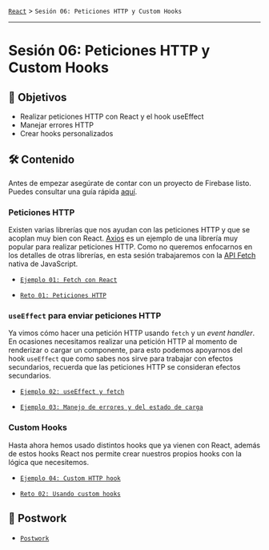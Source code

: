 [`React`](../README.md) > `Sesión 06: Peticiones HTTP y Custom Hooks`

---

# Sesión 06: Peticiones HTTP y Custom Hooks

## 🎯 Objetivos

- Realizar peticiones HTTP con React y el hook useEffect
- Manejar errores HTTP
- Crear hooks personalizados

## 🛠 Contenido

Antes de empezar asegúrate de contar con un proyecto de Firebase listo. Puedes consultar una guía rápida [aquí](./Firebase/Readme.md).

### Peticiones HTTP

Existen varias librerías que nos ayudan con las peticiones HTTP y que se acoplan muy bien con React. [Axios](https://axios-http.com/) es un ejemplo de una librería muy popular para realizar peticiones HTTP. Como no queremos enfocarnos en los detalles de otras librerías, en esta sesión trabajaremos con la [API Fetch](https://developer.mozilla.org/es/docs/Web/API/Fetch_API/Using_Fetch) nativa de JavaScript.

- [`Ejemplo 01: Fetch con React`](./Ejemplo-01/Readme.md)

- [`Reto 01: Peticiones HTTP`](./Reto-01/Readme.md)

### `useEffect` para enviar peticiones HTTP

Ya vimos cómo hacer una petición HTTP usando `fetch` y un _event handler_. En ocasiones necesitamos realizar una petición HTTP al momento de renderizar o cargar un componente, para esto podemos apoyarnos del hook `useEffect` que como sabes nos sirve para trabajar con efectos secundarios, recuerda que las peticiones HTTP se consideran efectos secundarios.

- [`Ejemplo 02: useEffect y fetch`](./Ejemplo-02/Readme.md)

- [`Ejemplo 03: Manejo de errores y del estado de carga`](./Ejemplo-03/Readme.md)

### Custom Hooks

Hasta ahora hemos usado distintos hooks que ya vienen con React, además de estos hooks React nos permite crear nuestros propios hooks con la lógica que necesitemos.

- [`Ejemplo 04: Custom HTTP hook`](./Ejemplo-04/Readme.md)

- [`Reto 02: Usando custom hooks`](./Reto-02/Readme.md)

## 📝 Postwork

- [`Postwork`](./Postwork/Readme.md)
